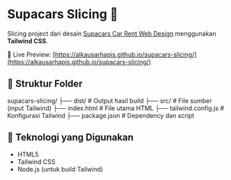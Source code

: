# Supacars Slicing 🚗

Slicing project dari desain [Supacars Car Rent Web Design](https://shaynakit.com/details/supacars-car-rent-web-design) menggunakan **Tailwind CSS**.

🔗 Live Preview: [https://alkausarhapis.github.io/supacars-slicing/](https://alkausarhapis.github.io/supacars-slicing/)

## 📁 Struktur Folder
supacars-slicing/
├── dist/ # Output hasil build
├── src/ # File sumber (input Tailwind)
├── index.html # File utama HTML
├── tailwind.config.js # Konfigurasi Tailwind
├── package.json # Dependency dan script

## 🧰 Teknologi yang Digunakan
- HTML5
- Tailwind CSS
- Node.js (untuk build Tailwind)
